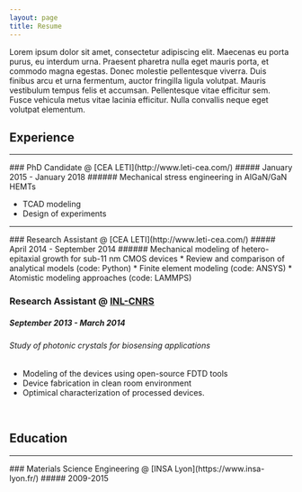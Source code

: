 ```yaml
---
layout: page
title: Resume
---
```


Lorem ipsum dolor sit amet, consectetur adipiscing elit. Maecenas eu porta purus, eu interdum urna. Praesent pharetra nulla eget mauris porta, et commodo magna egestas. Donec molestie pellentesque viverra. Duis finibus arcu et urna fermentum, auctor fringilla ligula volutpat. Mauris vestibulum tempus felis et accumsan. Pellentesque vitae efficitur sem. Fusce vehicula metus vitae lacinia efficitur. Nulla convallis neque eget volutpat elementum.

## Experience
<hr/>
### PhD Candidate @ [CEA LETI](http://www.leti-cea.com/)
##### January 2015 - January 2018
###### Mechanical stress engineering in AlGaN/GaN HEMTs

* TCAD modeling
* Design of experiments

<hr/>
### Research Assistant @ [CEA LETI](http://www.leti-cea.com/)
##### April 2014 - September 2014
###### Mechanical modeling of hetero-epitaxial growth for sub-11 nm CMOS devices
* Review and comparison of analytical models (code: Python)
* Finite element modeling (code: ANSYS)
* Atomistic modeling approaches (code: LAMMPS)

<br>

### Research Assistant @ [INL-CNRS](http://inl.cnrs.fr/)
##### September 2013 - March 2014
###### Study of photonic crystals for biosensing applications
* Modeling of the devices using open-source FDTD tools
* Device fabrication in clean room environment
* Optimical characterization of processed devices.

<br>

## Education
<hr/>
### Materials Science Engineering @ [INSA Lyon](https://www.insa-lyon.fr/)
##### 2009-2015




